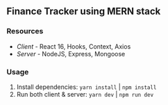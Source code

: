 ## Finance Tracker using MERN stack

### Resources

- _Client_ - React 16, Hooks, Context, Axios
- _Server_ - NodeJS, Express, Mongoose

### Usage

1. Install dependencies: `yarn install` | `npm install`
2. Run both client & server: `yarn dev` | `npm run dev`
